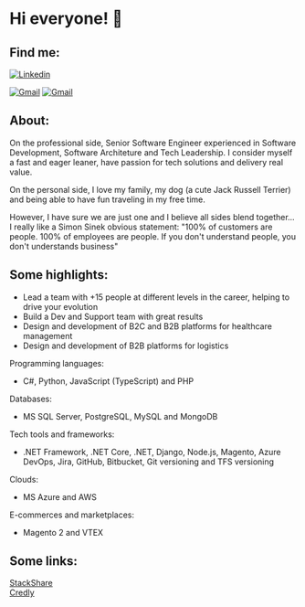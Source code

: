 # Hi everyone! 👋

## Find me:

[![Linkedin](https://img.shields.io/badge/-LinkedIn-449444?style=flat-square&logo=Linkedin&logoColor=white&link=https://www.linkedin.com/in/wilson-catarino-tavares)](https://www.linkedin.com/in/wilson-catarino-tavares)

[![Gmail](https://img.shields.io/badge/-wilcatarino@gmail.com-449444?style=flat-square&labelColor=449444&logo=gmail&logoColor=white&link=wilcatarino@gmail.com)](mailto:wilcatarino@gmail.com)
[![Gmail](https://img.shields.io/badge/-wilson@estoca.com.br-449444?style=flat-square&labelColor=449444&logo=gmail&logoColor=white&link=wilcatarino@gmail.com)](mailto:wilson@estoca.com.br)

## About:

On the professional side, Senior Software Engineer experienced in Software Development, Software Architeture and Tech Leadership. I consider myself a fast and eager leaner, have passion for tech solutions and delivery real value.

On the personal side, I love my family, my dog ​​(a cute Jack Russell Terrier) and being able to have fun traveling in my free time.

However, I have sure we are just one and I believe all sides blend together... I really like a Simon Sinek obvious statement: "100% of customers are people. 100% of employees are people. If you don't understand people, you don't understands business"

## Some highlights:

- Lead a team with +15 people at different levels in the career, helping to drive your evolution
- Build a Dev and Support team with great results
- Design and development of B2C and B2B platforms for healthcare management
- Design and development of B2B platforms for logistics

Programming languages:
- C#, Python, JavaScript (TypeScript) and PHP

Databases:
- MS SQL Server, PostgreSQL, MySQL and MongoDB

Tech tools and frameworks:
- .NET Framework, .NET Core, .NET, Django, Node.js, Magento, Azure DevOps, Jira, GitHub, Bitbucket, Git versioning and TFS versioning

Clouds:
- MS Azure and AWS

E-commerces and marketplaces:
- Magento 2 and VTEX

## Some links:

[StackShare](https://stackshare.io/wilcatarino) <br />
[Credly](https://credly.com/users/wilcatarino)
